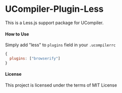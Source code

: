 UCompiler-Plugin-Less
======================

This is a Less.js support package for UCompiler.


#### How to Use

Simply add "less" to `plugins` field in your `.ucompilerrc`

```js
{
  plugins: ["browserify"]
}
```

#### License

This project is licensed under the terms of MIT License
